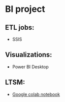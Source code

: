 # BI project
## ETL jobs: 
 - SSIS
## Visualizations:
 - Power BI Desktop
## LTSM:
 - [Google colab notebook](https://colab.research.google.com/drive/117dkGXQOjVGnRBIXR-rE-hnKTc4tSdJ3?usp=sharing)
